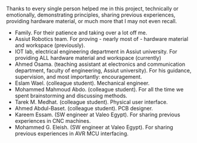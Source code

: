   Thanks to every single person helped me in this project, technically or emotionally, demonstrating principles,
  sharing previous experiences, providing hardware material, or much more that I may not even recall.
  -	Family.                 For their patience and taking over a lot off me.
  -	Assiut Robotics team.   For proving - nearly most of - hardware material and workspace (previously).
  -	IOT lab, electrical engineering department in Assiut university. For providing ALL hardware material and workspace (currently)
  -	Ahmed Osama.            (teaching assistant at electronics and communication department, faculty of
                            engineering, Assiut university). For his guidance, supervision, and most importantly:
                            encouragement.
  -	Eslam Wael.             (colleague student). Mechanical engineer.
  -	Mohammed Mahmoud Abdo.  (colleague student). For all the time we spent brainstorming and discussing methods.
  -	Tarek M. Medhat.        (colleague student). Physical user interface.
  -	Ahmed Abdul-Baset.      (colleague student). PCB designer.
  -	Kareem Essam.           (SW engineer at Valeo Egypt). For sharing previous experiences in CNC machines.
  -	Mohammed G. Eleish.     (SW engineer at Valeo Egypt). For sharing previous experiences in AVR MCU interfacing.
